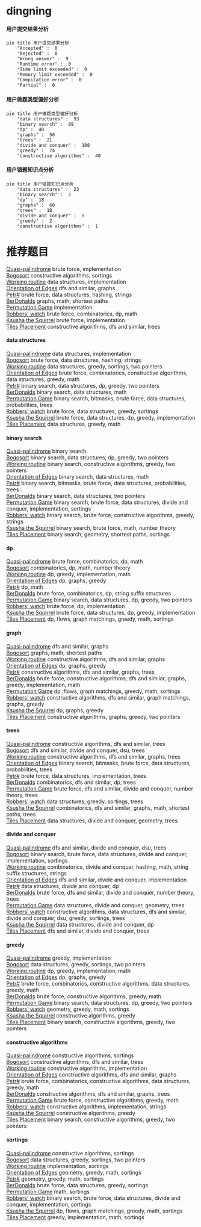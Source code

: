 # dingning
<!-- tabs:start -->
#### **用户提交结果分析**

```mermaid
pie title 用户提交结果分析
    "Accepted" :  8
    "Rejected" :  0
    "Wrong answer" :  9
    "Runtime error" :  0
    "Time limit exceeded" :  0
    "Memory limit exceeded" :  0
    "Compilation error" :  0
    "Partial" :  0
```
#### **用户做题类型偏好分析**

```mermaid
pie title 用户做题类型偏好分析
    "data structures" :  93
    "binary search" :  89
    "dp" :  40
    "graphs" :  50
    "trees" :  21
    "divide and conquer" :  108
    "greedy" :  74
    "constructive algorithms" :  40
```
#### **用户错题知识点分析**

```mermaid
pie title 用户错题知识点分析
    "data structures" :  23
    "binary search" :  2
    "dp" :  18
    "graphs" :  60
    "trees" :  18
    "divide and conquer" :  5
    "greedy" :  2
    "constructive algorithms" :  1
```
<!-- tabs:end -->
# 推荐题目
[Quasi-palindrome](http://codeforces.com/problemset/problem/863/A)		brute force,
                        implementation		  
[Bogosort](http://codeforces.com/problemset/problem/1312/B)		constructive algorithms,
                        sortings		  
[Working routine](http://codeforces.com/problemset/problem/706/E)		data structures,
                        implementation		  
[Orientation of Edges](http://codeforces.com/problemset/problem/883/G)		dfs and similar,
                        graphs		  
[Petr#](http://codeforces.com/problemset/problem/113/B)		brute force,
                        data structures,
                        hashing,
                        strings		  
[BerDonalds](http://codeforces.com/problemset/problem/266/D)		graphs,
                        math,
                        shortest paths		  
[Permutation Game](http://codeforces.com/problemset/problem/818/B)		implementation		  
[Robbers' watch](https://codeforces.com/contest/686/problem/C)		brute force,
                        combinatorics,
                        dp,
                        math		  
[Ksusha the Squirrel](http://codeforces.com/problemset/problem/299/B)		brute force,
                        implementation		  
[Tiles Placement](http://codeforces.com/problemset/problem/1214/H)		constructive algorithms,
                        dfs and similar,
                        trees		  
<!-- tabs:start -->
#### **data structures**
[Quasi-palindrome](http://codeforces.com/problemset/problem/706/E)		data structures,
                        implementation		  
[Bogosort](http://codeforces.com/problemset/problem/113/B)		brute force,
                        data structures,
                        hashing,
                        strings		  
[Working routine](http://codeforces.com/problemset/problem/639/D)		data structures,
                        greedy,
                        sortings,
                        two pointers		  
[Orientation of Edges](http://codeforces.com/problemset/problem/1276/C)		brute force,
                        combinatorics,
                        constructive algorithms,
                        data structures,
                        greedy,
                        math		  
[Petr#](http://codeforces.com/problemset/problem/1492/C)		binary search,
                        data structures,
                        dp,
                        greedy,
                        two pointers		  
[BerDonalds](http://codeforces.com/problemset/problem/1490/G)		binary search,
                        data structures,
                        math		  
[Permutation Game](http://codeforces.com/problemset/problem/1479/D)		binary search,
                        bitmasks,
                        brute force,
                        data structures,
                        probabilities,
                        trees		  
[Robbers' watch](http://codeforces.com/problemset/problem/1497/A)		brute force,
                        data structures,
                        greedy,
                        sortings		  
[Ksusha the Squirrel](http://codeforces.com/problemset/problem/1491/C)		brute force,
                        data structures,
                        dp,
                        greedy,
                        implementation		  
[Tiles Placement](http://codeforces.com/problemset/problem/1492/B)		data structures,
                        greedy,
                        math		  
#### **binary search**
[Quasi-palindrome](http://codeforces.com/problemset/problem/24/E)		binary search		  
[Bogosort](http://codeforces.com/problemset/problem/1492/C)		binary search,
                        data structures,
                        dp,
                        greedy,
                        two pointers		  
[Working routine](http://codeforces.com/problemset/problem/1463/D)		binary search,
                        constructive algorithms,
                        greedy,
                        two pointers		  
[Orientation of Edges](http://codeforces.com/problemset/problem/1490/G)		binary search,
                        data structures,
                        math		  
[Petr#](http://codeforces.com/problemset/problem/1479/D)		binary search,
                        bitmasks,
                        brute force,
                        data structures,
                        probabilities,
                        trees		  
[BerDonalds](http://codeforces.com/problemset/problem/1436/E)		binary search,
                        data structures,
                        two pointers		  
[Permutation Game](http://codeforces.com/problemset/problem/1461/D)		binary search,
                        brute force,
                        data structures,
                        divide and conquer,
                        implementation,
                        sortings		  
[Robbers' watch](http://codeforces.com/problemset/problem/1493/C)		binary search,
                        brute force,
                        constructive algorithms,
                        greedy,
                        strings		  
[Ksusha the Squirrel](http://codeforces.com/problemset/problem/1487/D)		binary search,
                        brute force,
                        math,
                        number theory		  
[Tiles Placement](http://codeforces.com/problemset/problem/1486/B)		binary search,
                        geometry,
                        shortest paths,
                        sortings		  
#### **dp**
[Quasi-palindrome](https://codeforces.com/contest/686/problem/C)		brute force,
                        combinatorics,
                        dp,
                        math		  
[Bogosort](http://codeforces.com/problemset/problem/1204/E)		combinatorics,
                        dp,
                        math,
                        number theory		  
[Working routine](https://codeforces.com/contest/918/problem/C)		dp,
                        greedy,
                        implementation,
                        math		  
[Orientation of Edges](http://codeforces.com/problemset/problem/704/B)		dp,
                        graphs,
                        greedy		  
[Petr#](http://codeforces.com/problemset/problem/908/G)		dp,
                        math		  
[BerDonalds](https://codeforces.com/contest/759/problem/D)		brute force,
                        combinatorics,
                        dp,
                        string suffix structures		  
[Permutation Game](http://codeforces.com/problemset/problem/1492/C)		binary search,
                        data structures,
                        dp,
                        greedy,
                        two pointers		  
[Robbers' watch](https://codeforces.com/contest/1457/problem/C)		brute force,
                        dp,
                        implementation		  
[Ksusha the Squirrel](http://codeforces.com/problemset/problem/1491/C)		brute force,
                        data structures,
                        dp,
                        greedy,
                        implementation		  
[Tiles Placement](http://codeforces.com/problemset/problem/1437/C)		dp,
                        flows,
                        graph matchings,
                        greedy,
                        math,
                        sortings		  
#### **graph**
[Quasi-palindrome](http://codeforces.com/problemset/problem/883/G)		dfs and similar,
                        graphs		  
[Bogosort](http://codeforces.com/problemset/problem/266/D)		graphs,
                        math,
                        shortest paths		  
[Working routine](http://codeforces.com/problemset/problem/547/D)		constructive algorithms,
                        dfs and similar,
                        graphs		  
[Orientation of Edges](http://codeforces.com/problemset/problem/704/B)		dp,
                        graphs,
                        greedy		  
[Petr#](http://codeforces.com/problemset/problem/1406/C)		constructive algorithms,
                        dfs and similar,
                        graphs,
                        trees		  
[BerDonalds](http://codeforces.com/problemset/problem/1487/C)		brute force,
                        constructive algorithms,
                        dfs and similar,
                        graphs,
                        greedy,
                        implementation,
                        math		  
[Permutation Game](http://codeforces.com/problemset/problem/1437/C)		dp,
                        flows,
                        graph matchings,
                        greedy,
                        math,
                        sortings		  
[Robbers' watch](http://codeforces.com/problemset/problem/1470/D)		constructive algorithms,
                        dfs and similar,
                        graph matchings,
                        graphs,
                        greedy		  
[Ksusha the Squirrel](http://codeforces.com/problemset/problem/1476/C)		dp,
                        graphs,
                        greedy		  
[Tiles Placement](http://codeforces.com/problemset/problem/1304/D)		constructive algorithms,
                        graphs,
                        greedy,
                        two pointers		  
#### **trees**
[Quasi-palindrome](http://codeforces.com/problemset/problem/1214/H)		constructive algorithms,
                        dfs and similar,
                        trees		  
[Bogosort](http://codeforces.com/problemset/problem/715/C)		dfs and similar,
                        divide and conquer,
                        dsu,
                        trees		  
[Working routine](http://codeforces.com/problemset/problem/1406/C)		constructive algorithms,
                        dfs and similar,
                        graphs,
                        trees		  
[Orientation of Edges](http://codeforces.com/problemset/problem/1479/D)		binary search,
                        bitmasks,
                        brute force,
                        data structures,
                        probabilities,
                        trees		  
[Petr#](http://codeforces.com/problemset/problem/1511/C)		brute force,
                        data structures,
                        implementation,
                        trees		  
[BerDonalds](http://codeforces.com/problemset/problem/1499/F)		combinatorics,
                        dfs and similar,
                        dp,
                        trees		  
[Permutation Game](http://codeforces.com/problemset/problem/1491/E)		brute force,
                        dfs and similar,
                        divide and conquer,
                        number theory,
                        trees		  
[Robbers' watch](http://codeforces.com/problemset/problem/1466/D)		data structures,
                        greedy,
                        sortings,
                        trees		  
[Ksusha the Squirrel](http://codeforces.com/problemset/problem/1495/D)		combinatorics,
                        dfs and similar,
                        graphs,
                        math,
                        shortest paths,
                        trees		  
[Tiles Placement](http://codeforces.com/problemset/problem/1303/G)		data structures,
                        divide and conquer,
                        geometry,
                        trees		  
#### **divide and conquer**
[Quasi-palindrome](http://codeforces.com/problemset/problem/715/C)		dfs and similar,
                        divide and conquer,
                        dsu,
                        trees		  
[Bogosort](http://codeforces.com/problemset/problem/1461/D)		binary search,
                        brute force,
                        data structures,
                        divide and conquer,
                        implementation,
                        sortings		  
[Working routine](http://codeforces.com/problemset/problem/1466/G)		combinatorics,
                        divide and conquer,
                        hashing,
                        math,
                        string suffix structures,
                        strings		  
[Orientation of Edges](http://codeforces.com/problemset/problem/1490/D)		dfs and similar,
                        divide and conquer,
                        implementation		  
[Petr#](https://codeforces.com/contest/1483/problem/C)		data structures,
                        divide and conquer,
                        dp		  
[BerDonalds](http://codeforces.com/problemset/problem/1491/E)		brute force,
                        dfs and similar,
                        divide and conquer,
                        number theory,
                        trees		  
[Permutation Game](http://codeforces.com/problemset/problem/1303/G)		data structures,
                        divide and conquer,
                        geometry,
                        trees		  
[Robbers' watch](http://codeforces.com/problemset/problem/1494/D)		constructive algorithms,
                        data structures,
                        dfs and similar,
                        divide and conquer,
                        dsu,
                        greedy,
                        sortings,
                        trees		  
[Ksusha the Squirrel](http://codeforces.com/problemset/problem/1482/E)		data structures,
                        divide and conquer,
                        dp		  
[Tiles Placement](http://codeforces.com/problemset/problem/566/C)		dfs and similar,
                        divide and conquer,
                        trees		  
#### **greedy**
[Quasi-palindrome](http://codeforces.com/problemset/problem/730/E)		greedy,
                        implementation		  
[Bogosort](http://codeforces.com/problemset/problem/639/D)		data structures,
                        greedy,
                        sortings,
                        two pointers		  
[Working routine](https://codeforces.com/contest/918/problem/C)		dp,
                        greedy,
                        implementation,
                        math		  
[Orientation of Edges](http://codeforces.com/problemset/problem/704/B)		dp,
                        graphs,
                        greedy		  
[Petr#](http://codeforces.com/problemset/problem/1276/C)		brute force,
                        combinatorics,
                        constructive algorithms,
                        data structures,
                        greedy,
                        math		  
[BerDonalds](http://codeforces.com/problemset/problem/1437/A)		brute force,
                        constructive algorithms,
                        greedy,
                        math		  
[Permutation Game](http://codeforces.com/problemset/problem/1492/C)		binary search,
                        data structures,
                        dp,
                        greedy,
                        two pointers		  
[Robbers' watch](https://codeforces.com/contest/1496/problem/C)		geometry,
                        greedy,
                        math,
                        sortings		  
[Ksusha the Squirrel](http://codeforces.com/problemset/problem/1493/A)		constructive algorithms,
                        greedy		  
[Tiles Placement](http://codeforces.com/problemset/problem/1463/D)		binary search,
                        constructive algorithms,
                        greedy,
                        two pointers		  
#### **constructive algorithms**
[Quasi-palindrome](http://codeforces.com/problemset/problem/1312/B)		constructive algorithms,
                        sortings		  
[Bogosort](http://codeforces.com/problemset/problem/1214/H)		constructive algorithms,
                        dfs and similar,
                        trees		  
[Working routine](http://codeforces.com/problemset/problem/631/B)		constructive algorithms,
                        implementation		  
[Orientation of Edges](http://codeforces.com/problemset/problem/547/D)		constructive algorithms,
                        dfs and similar,
                        graphs		  
[Petr#](http://codeforces.com/problemset/problem/1276/C)		brute force,
                        combinatorics,
                        constructive algorithms,
                        data structures,
                        greedy,
                        math		  
[BerDonalds](http://codeforces.com/problemset/problem/1406/C)		constructive algorithms,
                        dfs and similar,
                        graphs,
                        trees		  
[Permutation Game](http://codeforces.com/problemset/problem/1437/A)		brute force,
                        constructive algorithms,
                        greedy,
                        math		  
[Robbers' watch](http://codeforces.com/problemset/problem/1512/C)		constructive algorithms,
                        implementation,
                        strings		  
[Ksusha the Squirrel](http://codeforces.com/problemset/problem/1493/A)		constructive algorithms,
                        greedy		  
[Tiles Placement](http://codeforces.com/problemset/problem/1463/D)		binary search,
                        constructive algorithms,
                        greedy,
                        two pointers		  
#### **sortings**
[Quasi-palindrome](http://codeforces.com/problemset/problem/1312/B)		constructive algorithms,
                        sortings		  
[Bogosort](http://codeforces.com/problemset/problem/639/D)		data structures,
                        greedy,
                        sortings,
                        two pointers		  
[Working routine](http://codeforces.com/problemset/problem/1025/A)		implementation,
                        sortings		  
[Orientation of Edges](https://codeforces.com/contest/1496/problem/C)		geometry,
                        greedy,
                        math,
                        sortings		  
[Petr#](http://codeforces.com/problemset/problem/1495/A)		geometry,
                        greedy,
                        math,
                        sortings		  
[BerDonalds](http://codeforces.com/problemset/problem/1497/A)		brute force,
                        data structures,
                        greedy,
                        sortings		  
[Permutation Game](http://codeforces.com/problemset/problem/1427/A)		math,
                        sortings		  
[Robbers' watch](http://codeforces.com/problemset/problem/1461/D)		binary search,
                        brute force,
                        data structures,
                        divide and conquer,
                        implementation,
                        sortings		  
[Ksusha the Squirrel](http://codeforces.com/problemset/problem/1437/C)		dp,
                        flows,
                        graph matchings,
                        greedy,
                        math,
                        sortings		  
[Tiles Placement](http://codeforces.com/problemset/problem/1473/A)		greedy,
                        implementation,
                        math,
                        sortings		  
<!-- tabs:end -->
